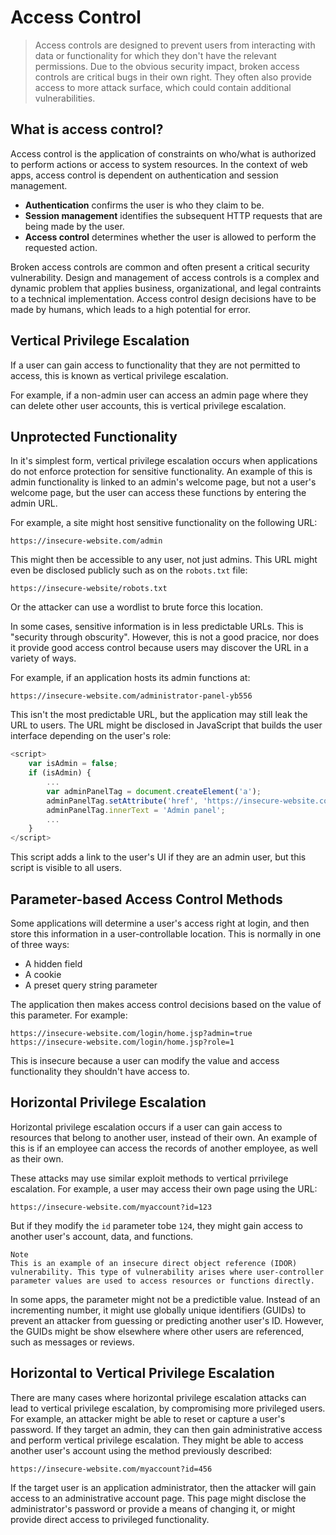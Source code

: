 # Access Control
> Access controls are designed to prevent users from interacting with data or functionality for which they don't have the relevant permissions. Due to the obvious security impact, broken access controls are critical bugs in their own right. They often also provide access to more attack surface, which could contain additional vulnerabilities.

## What is access control?

Access control is the application of constraints on who/what is authorized to perform actions or access to system resources. In the context of web apps, access control is dependent on authentication and session management.

- **Authentication** confirms the user is who they claim to be.
- **Session management** identifies the subsequent HTTP requests that are being made by the user.
- **Access control** determines whether the user is allowed to perform the requested action.

Broken access controls are common and often present a critical security vulnerability. Design and management of access controls is a complex and dynamic problem that applies business, organizational, and legal contraints to a technical implementation. Access control design decisions have to be made by humans, which leads to a high potential for error.

## Vertical Privilege Escalation

If a user can gain access to functionality that they are not permitted to access, this is known as vertical privilege escalation.

For example, if a non-admin user can access an admin page where they can delete other user accounts, this is vertical privilege escalation.

## Unprotected Functionality
In it's simplest form, vertical privilege escalation occurs when applications do not enforce protection for sensitive functionality. An example of this is admin functionality is linked to an admin's welcome page, but not a user's  welcome page, but the user can access these functions by entering the admin URL. 

For example, a site might host sensitive functionality on the following URL:

```
https://insecure-website.com/admin
```

This might then be accessible to any user, not just admins. This URL might even be disclosed publicly such as on the `robots.txt` file:

```
https://insecure-website/robots.txt
```

Or the attacker can use a wordlist to brute force this location.

In some cases, sensitive information is in less predictable URLs. This is "security through obscurity". However, this is not a good pracice, nor does it provide good access control because users may discover the URL in a variety of ways.

For example, if an application hosts its admin functions at:

```
https://insecure-website.com/administrator-panel-yb556
```

This isn't the most predictable URL, but the application may still leak the URL to users. The URL might be disclosed in JavaScript that builds the user interface depending on the user's role:

```js
<script>
	var isAdmin = false;
	if (isAdmin) {
		...
		var adminPanelTag = document.createElement('a');
		adminPanelTag.setAttribute('href', 'https://insecure-website.com/administrator-panel-yb556');
		adminPanelTag.innerText = 'Admin panel';
		...
	}
</script>
```

This script adds a link to the user's UI if they are an admin user, but this script is visible to all users.

## Parameter-based Access Control Methods
Some applications will determine a user's access right at login, and then store this information in a user-controllable location. This is normally in one of three ways:

- A hidden field
- A cookie
- A preset query string parameter

The application then makes access control decisions based on the value of this parameter. For example:

```
https://insecure-website.com/login/home.jsp?admin=true
https://insecure-website.com/login/home.jsp?role=1
```

This is insecure because a user can modify the value and access functionality they shouldn't have access to.

## Horizontal Privilege Escalation
Horizontal privilege escalation occurs if a user can gain access to resources that belong to another user, instead of their own. An example of this is if an employee can access the records of another employee, as well as their own.

These attacks may use similar exploit methods to vertical prrivilege escalation. For example, a user may access their own page using the URL:

```
https://insecure-website.com/myaccount?id=123
```

But if they modify the `id` parameter tobe `124`, they might gain access to another user's account, data, and functions. 

```
Note
This is an example of an insecure direct object reference (IDOR) vulnerability. This type of vulnerability arises where user-controller parameter values are used to access resources or functions directly.
```

In some apps, the parameter might not be a predictible value. Instead of an incrementing number, it might use globally unique identifiers (GUIDs) to prevent an attacker from guessing or predicting another user's ID. However, the GUIDs might be show elsewhere where other users are referenced, such as messages or reviews.

## Horizontal to Vertical Privilege Escalation
There are many cases where horizontal privilege escalation attacks can lead to vertical privilege escalation, by compromising more privileged users. For example, an attacker might be able to reset or capture a user's password. If they target an admin, they can then gain administrative access and perform vertical privilege escalation. 
They might be able to access another user's account using the method previously described: 

```
https://insecure-website.com/myaccount?id=456
```

If the target user is an application administrator, then the attacker will gain access to an administrative account page. This page might disclose the administrator's password or provide a means of changing it, or might provide direct access to privileged functionality.
